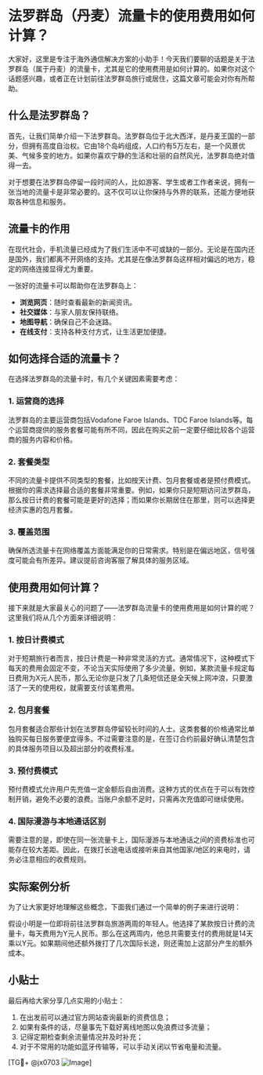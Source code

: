 # 法罗群岛（丹麦）流量卡的使用费用如何计算？

大家好，这里是专注于海外通信解决方案的小助手！今天我们要聊的话题是关于法罗群岛（属于丹麦）的流量卡，尤其是它的使用费用是如何计算的。如果你对这个话题感兴趣，或者正在计划前往法罗群岛旅行或居住，这篇文章可能会对你有所帮助。

## 什么是法罗群岛？

首先，让我们简单介绍一下法罗群岛。法罗群岛位于北大西洋，是丹麦王国的一部分，但拥有高度自治权。它由18个岛屿组成，人口约有5万左右，是一个风景优美、气候多变的地方。如果你喜欢宁静的生活和壮丽的自然风光，法罗群岛绝对值得一去。

对于想要在法罗群岛停留一段时间的人，比如游客、学生或者工作者来说，拥有一张当地的流量卡是非常必要的。这不仅可以让你保持与外界的联系，还能方便地获取各种信息和服务。

## 流量卡的作用

在现代社会，手机流量已经成为了我们生活中不可或缺的一部分。无论是在国内还是国外，我们都离不开网络的支持。尤其是在像法罗群岛这样相对偏远的地方，稳定的网络连接显得尤为重要。

一张好的流量卡可以帮助你在法罗群岛上：

- **浏览网页**：随时查看最新的新闻资讯。
- **社交媒体**：与家人朋友保持联络。
- **地图导航**：确保自己不会迷路。
- **在线支付**：支持各种支付方式，让生活更加便捷。

## 如何选择合适的流量卡？

在选择法罗群岛的流量卡时，有几个关键因素需要考虑：

### 1. **运营商的选择**
法罗群岛的主要运营商包括Vodafone Faroe Islands、TDC Faroe Islands等。每个运营商提供的服务套餐可能有所不同，因此在购买之前一定要仔细比较各个运营商的服务内容和价格。

### 2. **套餐类型**
不同的流量卡提供不同类型的套餐，比如按天计费、包月套餐或者是预付费模式。根据你的需求选择最合适的套餐非常重要。例如，如果你只是短期访问法罗群岛，那么按日计费的套餐可能是更好的选择；而如果你长期居住在那里，则可以选择更经济实惠的包月套餐。

### 3. **覆盖范围**
确保所选流量卡在网络覆盖方面能满足你的日常需求。特别是在偏远地区，信号强度可能会有所差异。建议提前咨询客服了解具体的服务区域。

## 使用费用如何计算？

接下来就是大家最关心的问题了——法罗群岛流量卡的使用费用是如何计算的呢？这里我们将从几个方面来详细说明：

### 1. **按日计费模式**
对于短期旅行者而言，按日计费是一种非常灵活的方式。通常情况下，这种模式下每天的费用会固定不变，不论当天实际使用了多少流量。例如，某款流量卡规定每日费用为X元人民币，那么无论你是只发了几条短信还是全天候上网冲浪，只要激活了一天的使用权，就需要支付该笔费用。

### 2. **包月套餐**
包月套餐适合那些计划在法罗群岛停留较长时间的人士。这类套餐的价格通常比单独购买每日服务要便宜得多。不过需要注意的是，在签订合约前最好确认清楚包含的具体服务项目以及超出部分的收费标准。

### 3. **预付费模式**
预付费模式允许用户先充值一定金额后自由消费。这种方式的优点在于可以有效控制开销，避免不必要的浪费。当账户余额不足时，只需再次充值即可继续使用。

### 4. **国际漫游与本地通话区别**
需要注意的是，即使在同一张流量卡上，国际漫游与本地通话之间的资费标准也可能存在较大差距。因此，在拨打长途电话或接听来自其他国家/地区的来电时，请务必注意相应的收费规则。

## 实际案例分析

为了让大家更好地理解这些概念，下面我们通过一个简单的例子来进行说明：

假设小明是一位即将前往法罗群岛旅游两周的年轻人。他选择了某款按日计费的流量卡，每天费用为Y元人民币。那么在这两周内，他总共需要支付的费用就是14天乘以Y元。如果期间他还额外拨打了几次国际长途，则还需加上这部分产生的额外成本。

## 小贴士

最后再给大家分享几点实用的小贴士：

1. 在出发前可以通过官方网站查询最新的资费信息；
2. 如果有条件的话，尽量事先下载好离线地图以免浪费过多流量；
3. 记得定期检查剩余流量情况并及时补充；
4. 对于不常用的功能如蓝牙传输等，可以手动关闭以节省电量和流量。

[TG💪+ @jx0703 ![Image](https://github.com/user-attachments/assets/dbca1d08-cadb-493c-b0ec-ad6f7a83f270)]